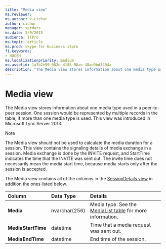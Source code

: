 ```yaml
---
title: "Media view"
ms.reviewer: 
ms.author: v-cichur
author: cichur
manager: serdars
ms.date: 3/9/2015
audience: ITPro
ms.topic: article
ms.prod: skype-for-business-itpro
f1.keywords:
- NOCSH
ms.localizationpriority: medium
ms.assetid: 1a7b2e59-082e-4188-98ae-48ae9bd3494a
description: "The Media view stores information about one media type used in a peer-to-peer session. One session would be represented by multiple records in the table, if more than one media type is used. This view was introduced in Microsoft Lync Server 2013."
---
```


# Media view
 
The Media view stores information about one media type used in a peer-to-peer session. One session would be represented by multiple records in the table, if more than one media type is used. This view was introduced in Microsoft Lync Server 2013.
  
> [!NOTE]
> The Media view should not be used to calculate the media duration for a session. This view contains the signaling details of media exchange in a session. Media exchange is done by the INVITE request, and StartTime indicates the time that the INVITE was sent out. The invite time does not necessarily mean the media start time, because media starts only after the session is accepted. 
  
The Media view contains all of the columns in the [SessionDetails view](sessiondetails-0.md) in addition the ones listed below.
  
|**Column**|**Data Type**|**Details**|
|:-----|:-----|:-----|
|**Media** <br/> |nvarchar(256)  <br/> |Media type. See the [MediaList table](medialist.md) for more information. <br/> |
|**MediaStartTime** <br/> |datetime  <br/> |Time that a media request was sent out.  <br/> |
|**MediaEndTime** <br/> |datetime  <br/> |End time of the session.  <br/> |
   

